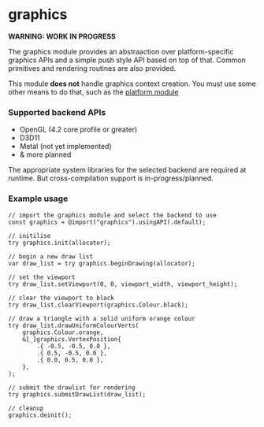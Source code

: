 # graphics
**WARNING: WORK IN PROGRESS**

The graphics module provides an abstraaction over platform-specific graphics APIs and a simple push style API based on top of that. Common primitives and rendering routines are also provided.

This module **does not** handle graphics context creation. You must use some other means to do that, such as the [platform module](https://github.com/hazeycode/brucelib/tree/main/modules/platform)

### Supported backend APIs
- OpenGL (4.2 core profile or greater)
- D3D11
- Metal (not yet implemented)
- & more planned

The appropriate system libraries for the selected backend are required at runtime. But cross-compilation support is in-progress/planned.


### Example usage
```zig
// import the graphics module and select the backend to use
const graphics = @import("graphics").usingAPI(.default);

// initilise
try graphics.init(allocator);

// begin a new draw list
var draw_list = try graphics.beginDrawing(allocator);

// set the viewport
try draw_list.setViewport(0, 0, viewport_width, viewport_height);

// clear the viewport to black
try draw_list.clearViewport(graphics.Colour.black);

// draw a triangle with a solid uniform orange colour
try draw_list.drawUniformColourVerts(
    graphics.Colour.orange,
    &[_]graphics.VertexPosition{
        .{ -0.5, -0.5, 0.0 },
        .{ 0.5, -0.5, 0.0 },
        .{ 0.0, 0.5, 0.0 },
    },
);

// submit the drawlist for rendering
try graphics.submitDrawList(draw_list);

// cleanup
graphics.deinit();
```
